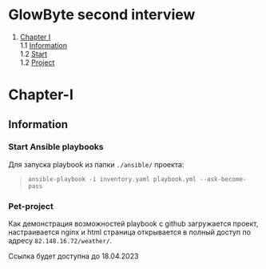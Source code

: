 # GlowByte second interview


1. [Chapter I](#chapter-i) \
    1.1 [Information](#information)\
    1.2 [Start](#start-ansible-playbooks)\
    1.2 [Project](#pet-project)

# Chapter-I

## Information

### Start Ansible playbooks

Для запуска playbook из папки `./ansible/` проекта: 
> `ansible-playbook -i inventory.yaml playbook.yml --ask-become-pass`

### Pet-project

Как демонстрация возможностей playbook с github загружается проект, настраивается nginx и html страница открывается в полный доступ по адресу `82.148.16.72/weather/`.

Ссылка будет доступна до 18.04.2023
